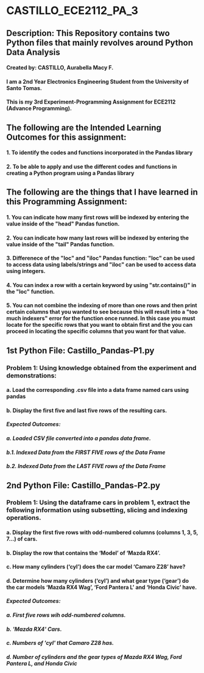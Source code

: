 # CASTILLO_ECE2112_PA_3
## **Description**: This Repository contains two Python files that mainly revolves around Python Data Analysis
#### Created by: CASTILLO, Aurabella Macy F.
#### I am a 2nd Year Electronics Engineering Student from the University of Santo Tomas.
#### This is my 3rd Experiment-Programming Assignment for ECE2112 (Advance Programming).
## The following are the Intended Learning Outcomes for this assignment:
####   1. To identify the codes and functions incorporated in the Pandas library
####   2. To be able to apply and use the different codes and functions in creating a Python program using a Pandas library
## The following are the things that I have learned in this Programming Assignment:
####   1. You can indicate how many first rows will be indexed by entering the value inside of the "head" Pandas function.
####   2. You can indicate how many last rows will be indexed by entering the value inside of the "tail" Pandas function.
####   3. Differenece of the "loc" and "iloc" Pandas function: "loc" can be used to access data using labels/strings and "iloc" can be used to access data using integers.
####   4. You can index a row with a certain keyword by using "str.contains()" in the "loc" function.
####   5. You can not combine the indexing of more than one rows and then print certain columns that you wanted to see because this will result into a "too much indexers" error for the function once runned. In this case you must locate for the specific rows that you want to obtain first and the you can proceed in locating the specific columns that you want for that value.
## 1st Python File: Castillo_Pandas-P1.py
### **Problem 1**: Using knowledge obtained from the experiment and demonstrations:
#### a. Load the corresponding .csv file into a data frame named cars using pandas
#### b. Display the first five and last five rows of the resulting cars.
#### *Expected Outcomes:*
####   *a. Loaded CSV file converted into a pandas data frame.*
####   *b.1. Indexed Data from the FIRST FIVE rows of the Data Frame*
####   *b.2. Indexed Data from the LAST FIVE rows of the Data Frame*
## 2nd Python File: Castillo_Pandas-P2.py
### **Problem 1**: Using the dataframe cars in problem 1, extract the following information using subsetting, slicing and indexing operations.
#### a. Display the first five rows with odd-numbered columns (columns 1, 3, 5, 7…) of cars.
#### b. Display the row that contains the ‘Model’ of ‘Mazda RX4’.
#### c. How many cylinders (‘cyl’) does the car model ‘Camaro Z28’ have?
#### d. Determine how many cylinders (‘cyl’) and what gear type (‘gear’) do the car models ‘Mazda RX4 Wag’, ‘Ford Pantera L’ and ‘Honda Civic’ have.
#### *Expected Outcomes:*
####   *a. First five rows wih odd-numbered columns.*
####   *b. 'Mazda RX4' Cars.*
####   *c. Numbers of 'cyl' that Camaro Z28 has.*
####   *d. Number of cylinders and the gear types of Mazda RX4 Wag, Ford Pantera L, and Honda Civic*
